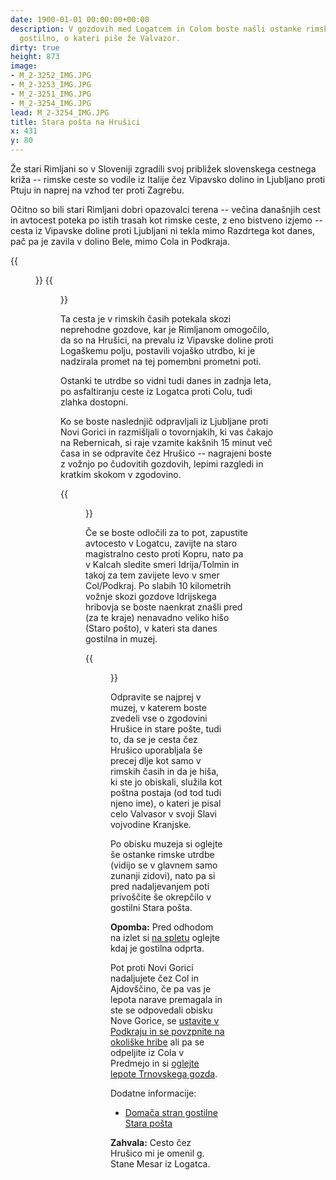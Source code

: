 ```yaml
---
date: 1900-01-01 00:00:00+00:00
description: V gozdovih med Logatcem in Colom boste našli ostanke rimske utrdbe in
  gostilno, o kateri piše že Valvazor.
dirty: true
height: 873
image:
- M_2-3252_IMG.JPG
- M_2-3253_IMG.JPG
- M_2-3251_IMG.JPG
- M_2-3254_IMG.JPG
lead: M_2-3254_IMG.JPG
title: Stara pošta na Hrušici
x: 431
y: 80
---
```

Že stari Rimljani so v Sloveniji zgradili svoj približek slovenskega cestnega križa -- rimske ceste so vodile iz Italije čez Vipavsko dolino in Ljubljano proti Ptuju in naprej na vzhod ter proti Zagrebu.

Očitno so bili stari Rimljani dobri opazovalci terena -- večina današnjih cest in avtocest poteka po istih trasah kot rimske ceste, z eno bistveno izjemo -- cesta iz Vipavske doline proti Ljubljani ni tekla mimo Razdrtega kot danes, pač pa je zavila v dolino Bele, mimo Cola in Podkraja.

{{<figure src="M_2-3252_IMG.JPG">}} {{<figure src="M_2-3253_IMG.JPG" caption="Ostanki rimske utrdbe na Hrušici">}}

Ta cesta je v rimskih časih potekala skozi neprehodne gozdove, kar je Rimljanom omogočilo, da so na Hrušici, na prevalu iz Vipavske doline proti Logaškemu polju, postavili vojaško utrdbo, ki je nadzirala promet na tej pomembni prometni poti.

Ostanki te utrdbe so vidni tudi danes in zadnja leta, po asfaltiranju ceste iz Logatca proti Colu, tudi zlahka dostopni.

Ko se boste naslednjič odpravljali iz Ljubljane proti Novi Gorici in razmišljali o tovornjakih, ki vas čakajo na Rebernicah, si raje vzamite kakšnih 15 minut več časa in se odpravite čez Hrušico -- nagrajeni boste z vožnjo po čudovitih gozdovih, lepimi razgledi in kratkim skokom v zgodovino.

{{<figure src="M_2-3251_IMG.JPG" caption="Pogled s Hrušice proti Logatcu">}}

Če se boste odločili za to pot, zapustite avtocesto v Logatcu, zavijte na staro magistralno cesto proti Kopru, nato pa v Kalcah sledite smeri Idrija/Tolmin in takoj za tem zavijete levo v smer Col/Podkraj. Po slabih 10 kilometrih vožnje skozi gozdove Idrijskega hribovja se boste naenkrat znašli pred (za te kraje) nenavadno veliko hišo (Staro pošto), v kateri sta danes gostilna in muzej.

{{<figure src="M_2-3254_IMG.JPG" caption="Stara pošta">}}

Odpravite se najprej v muzej, v katerem boste zvedeli vse o zgodovini Hrušice in stare pošte, tudi to, da se je cesta čez Hrušico uporabljala še precej dlje kot samo v rimskih časih in da je hiša, ki ste jo obiskali, služila kot poštna postaja (od tod tudi njeno ime), o kateri je pisal celo Valvasor v svoji Slavi vojvodine Kranjske.

Po obisku muzeja si oglejte še ostanke rimske utrdbe (vidijo se v glavnem samo zunanji zidovi), nato pa si pred nadaljevanjem poti privoščite še okrepčilo v gostilni Stara pošta.

**Opomba:** Pred odhodom na izlet si [na spletu](http://www.gostilna-staraposta.com/) oglejte kdaj je gostilna odprta.

Pot proti Novi Gorici nadaljujete čez Col in Ajdovščino, če pa vas je lepota narave premagala in ste se odpovedali obisku Nove Gorice, se [ustavite v Podkraju in se povzpnite na okoliške hribe](../../svduh_podkraj) ali pa se odpeljite iz Cola v Predmejo in si [oglejte lepote Trnovskega gozda](../../kucelj).

Dodatne informacije:

-   [Domača stran gostilne Stara pošta](http://www.gostilna-staraposta.com/)

**Zahvala:** Cesto čez Hrušico mi je omenil g. Stane Mesar iz Logatca.
